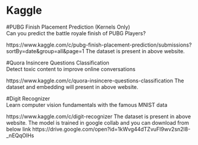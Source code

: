 # Kaggle

#PUBG Finish Placement Prediction (Kernels Only)<br>
Can you predict the battle royale finish of PUBG Players?
<Link>https://www.kaggle.com/c/pubg-finish-placement-prediction/submissions?sortBy=date&group=all&page=1<Link>
The dataset is present in above website.

#Quora Insincere Questions Classification <br>
Detect toxic content to improve online conversations
<Link>https://www.kaggle.com/c/quora-insincere-questions-classification <Link>
The dataset and embedding will present in above website.

#Digit Recognizer <br>
Learn computer vision fundamentals with the famous MNIST data
<Link>https://www.kaggle.com/c/digit-recognizer<Link>
The dataset is present in above website.
The model is trained in google collab and you can download from below link
<Link>https://drive.google.com/open?id=1kWvg44dTZvuFI9wv2sn2l8-_nEQqOlHs<Link>
